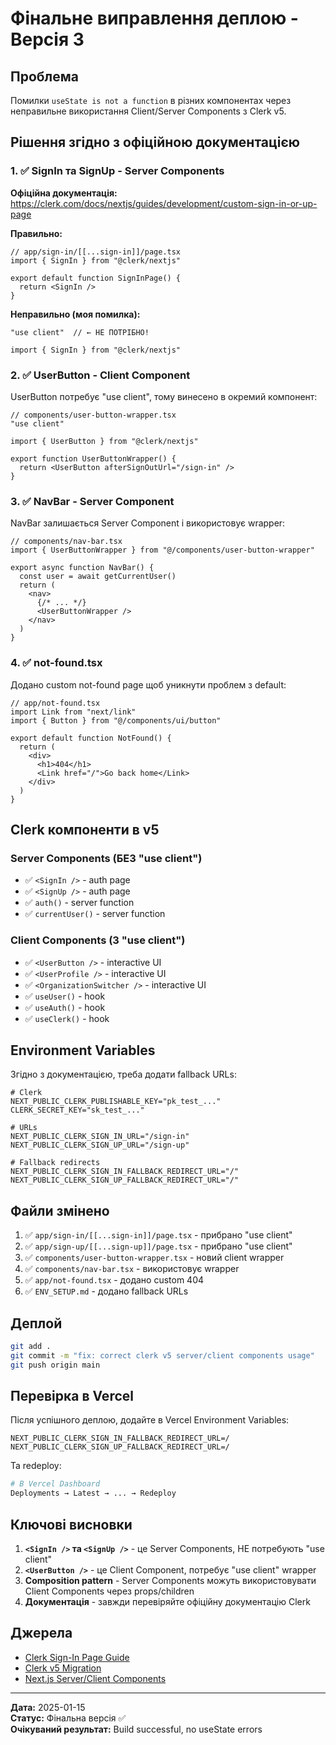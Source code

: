 # Фінальне виправлення деплою - Версія 3

## Проблема

Помилки `useState is not a function` в різних компонентах через неправильне використання Client/Server Components з Clerk v5.

## Рішення згідно з офіційною документацією

### 1. ✅ SignIn та SignUp - Server Components

**Офіційна документація:** https://clerk.com/docs/nextjs/guides/development/custom-sign-in-or-up-page

**Правильно:**
```tsx
// app/sign-in/[[...sign-in]]/page.tsx
import { SignIn } from "@clerk/nextjs"

export default function SignInPage() {
  return <SignIn />
}
```

**Неправильно (моя помилка):**
```tsx
"use client"  // ← НЕ ПОТРІБНО!

import { SignIn } from "@clerk/nextjs"
```

### 2. ✅ UserButton - Client Component

UserButton потребує "use client", тому винесено в окремий компонент:

```tsx
// components/user-button-wrapper.tsx
"use client"

import { UserButton } from "@clerk/nextjs"

export function UserButtonWrapper() {
  return <UserButton afterSignOutUrl="/sign-in" />
}
```

### 3. ✅ NavBar - Server Component

NavBar залишається Server Component і використовує wrapper:

```tsx
// components/nav-bar.tsx
import { UserButtonWrapper } from "@/components/user-button-wrapper"

export async function NavBar() {
  const user = await getCurrentUser()
  return (
    <nav>
      {/* ... */}
      <UserButtonWrapper />
    </nav>
  )
}
```

### 4. ✅ not-found.tsx

Додано custom not-found page щоб уникнути проблем з default:

```tsx
// app/not-found.tsx
import Link from "next/link"
import { Button } from "@/components/ui/button"

export default function NotFound() {
  return (
    <div>
      <h1>404</h1>
      <Link href="/">Go back home</Link>
    </div>
  )
}
```

## Clerk компоненти в v5

### Server Components (БЕЗ "use client")
- ✅ `<SignIn />` - auth page
- ✅ `<SignUp />` - auth page
- ✅ `auth()` - server function
- ✅ `currentUser()` - server function

### Client Components (З "use client")
- ✅ `<UserButton />` - interactive UI
- ✅ `<UserProfile />` - interactive UI
- ✅ `<OrganizationSwitcher />` - interactive UI
- ✅ `useUser()` - hook
- ✅ `useAuth()` - hook
- ✅ `useClerk()` - hook

## Environment Variables

Згідно з документацією, треба додати fallback URLs:

```env
# Clerk
NEXT_PUBLIC_CLERK_PUBLISHABLE_KEY="pk_test_..."
CLERK_SECRET_KEY="sk_test_..."

# URLs
NEXT_PUBLIC_CLERK_SIGN_IN_URL="/sign-in"
NEXT_PUBLIC_CLERK_SIGN_UP_URL="/sign-up"

# Fallback redirects
NEXT_PUBLIC_CLERK_SIGN_IN_FALLBACK_REDIRECT_URL="/"
NEXT_PUBLIC_CLERK_SIGN_UP_FALLBACK_REDIRECT_URL="/"
```

## Файли змінено

1. ✅ `app/sign-in/[[...sign-in]]/page.tsx` - прибрано "use client"
2. ✅ `app/sign-up/[[...sign-up]]/page.tsx` - прибрано "use client"
3. ✅ `components/user-button-wrapper.tsx` - новий client wrapper
4. ✅ `components/nav-bar.tsx` - використовує wrapper
5. ✅ `app/not-found.tsx` - додано custom 404
6. ✅ `ENV_SETUP.md` - додано fallback URLs

## Деплой

```bash
git add .
git commit -m "fix: correct clerk v5 server/client components usage"
git push origin main
```

## Перевірка в Vercel

Після успішного деплою, додайте в Vercel Environment Variables:

```
NEXT_PUBLIC_CLERK_SIGN_IN_FALLBACK_REDIRECT_URL=/
NEXT_PUBLIC_CLERK_SIGN_UP_FALLBACK_REDIRECT_URL=/
```

Та redeploy:
```bash
# В Vercel Dashboard
Deployments → Latest → ... → Redeploy
```

## Ключові висновки

1. **`<SignIn />` та `<SignUp />`** - це Server Components, НЕ потребують "use client"
2. **`<UserButton />`** - це Client Component, потребує "use client" wrapper
3. **Composition pattern** - Server Components можуть використовувати Client Components через props/children
4. **Документація** - завжди перевіряйте офіційну документацію Clerk

## Джерела

- [Clerk Sign-In Page Guide](https://clerk.com/docs/nextjs/guides/development/custom-sign-in-or-up-page)
- [Clerk v5 Migration](https://clerk.com/docs/upgrade-guides/core-2/nextjs)
- [Next.js Server/Client Components](https://nextjs.org/docs/app/building-your-application/rendering/composition-patterns)

---

**Дата:** 2025-01-15  
**Статус:** Фінальна версія ✅  
**Очікуваний результат:** Build successful, no useState errors

